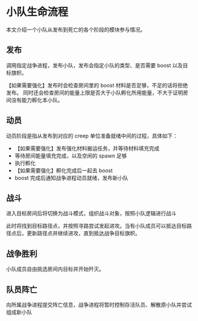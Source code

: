 # 小队生命流程

本文介绍一个小队从发布到死亡的各个阶段的模块参与情况。

## 发布

调用指定战争进程，发布小队，发布会指定小队的类型、是否需要 boost 以及目标旗帜。

【如果需要强化】发布时会检查房间里的 boost 材料是否足够，不足的话将拒绝发布。
同时还会检查房间的能量上限是否大于小队孵化所用能量，不大于证明房间没有能力孵化本小队。

## 动员

动员阶段是指从发布到对应的 creep 单位准备就绪中间的过程，具体如下：

- 【如果需要强化】发布强化材料搬运任务，并等待材料填充完成
- 等待房间能量填充完成，以及空闲的 spawn 足够
- 执行孵化
- 【如果需要强化】孵化完成后一起去 boost
- boost 完成后通知战争进程动员就绪，发布新小队

## 战斗

进入目标房间后将切换为战斗模式，组织战斗对象，按照小队逻辑进行战斗

此时将找到目标路径点，并按照寻路尝试发起进攻。当有小队成员可以抵达目标路径点后，更新路径点并继续进攻，直到抵达战争目标旗帜。

## 战争胜利

小队成员自由挑选房间内目标并开始歼灭。

## 队员阵亡

向所属战争进程提交阵亡信息，战争进程将暂时控制存活队员、解散原小队并尝试组成新小队